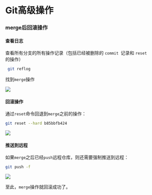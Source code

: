 # Git高级操作



### merge后回滚操作



#### 查看日志

查看所有分支的所有操作记录（包括已经被删除的 `commit `记录和 `reset `的操作）

```sh
 git reflog
```

找到`merge`操作

![](https://syske-pic-bed.oss-cn-hangzhou.aliyuncs.com/imgs/images/20211020113317.png)



#### 回滚操作

通过`reset`命令回退到`merge`之前的操作：

```sh
git reset --hard b85bbfb424
```

![](https://syske-pic-bed.oss-cn-hangzhou.aliyuncs.com/imgs/images/20211020113637.png)



#### 推送到远程

如果`merge`之后已经`push`远程仓库，则还需要强制推送到远程：

```sh
git push -f
```

![](https://syske-pic-bed.oss-cn-hangzhou.aliyuncs.com/imgs/images/20211020113828.png)

至此，`merge`操作就回滚成功了。